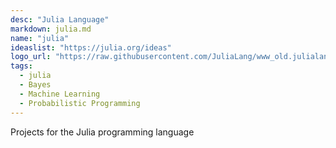 ```yaml
---
desc: "Julia Language"
markdown: julia.md
name: "julia"
ideaslist: "https://julia.org/ideas"
logo_url: "https://raw.githubusercontent.com/JuliaLang/www_old.julialang.org/master/images/logo.png"
tags:
  - julia
  - Bayes
  - Machine Learning
  - Probabilistic Programming
---
```


Projects for the Julia programming language

